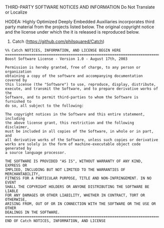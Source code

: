 
THIRD-PARTY SOFTWARE NOTICES AND INFORMATION
Do Not Translate or Localize

HODEA: Highly Optimized Deeply Embedded Auxiliaries incorporates third party
material from the projects listed below. The original copyright notice and
the license under which the it is released is reproduced below.


1.  Catch (https://github.com/philsquared/Catch)

```
%% Catch NOTICES, INFORMATION, AND LICENSE BEGIN HERE
===========================================================================
Boost Software License - Version 1.0 - August 17th, 2003

Permission is hereby granted, free of charge, to any person or organization
obtaining a copy of the software and accompanying documentation covered by
this license (the "Software") to use, reproduce, display, distribute,
execute, and transmit the Software, and to prepare derivative works of the
Software, and to permit third-parties to whom the Software is furnished to
do so, all subject to the following:

The copyright notices in the Software and this entire statement, including
the above license grant, this restriction and the following disclaimer,
must be included in all copies of the Software, in whole or in part, and
all derivative works of the Software, unless such copies or derivative
works are solely in the form of machine-executable object code generated by
a source language processor.

THE SOFTWARE IS PROVIDED "AS IS", WITHOUT WARRANTY OF ANY KIND, EXPRESS OR
IMPLIED, INCLUDING BUT NOT LIMITED TO THE WARRANTIES OF MERCHANTABILITY,
FITNESS FOR A PARTICULAR PURPOSE, TITLE AND NON-INFRINGEMENT. IN NO EVENT
SHALL THE COPYRIGHT HOLDERS OR ANYONE DISTRIBUTING THE SOFTWARE BE LIABLE
FOR ANY DAMAGES OR OTHER LIABILITY, WHETHER IN CONTRACT, TORT OR OTHERWISE,
ARISING FROM, OUT OF OR IN CONNECTION WITH THE SOFTWARE OR THE USE OR OTHER
DEALINGS IN THE SOFTWARE.
===========================================================================
END OF Catch NOTICES, INFORMATION, AND LICENSE

```

